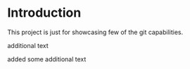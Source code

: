 # Introduction

This project is just for showcasing few of the git capabilities.

additional text

added some additional text
